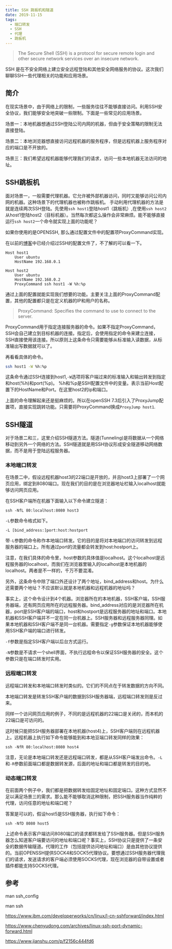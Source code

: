 ```yaml
---
title: SSH 跳板机和隧道
date: 2019-11-15
tags:
  - 端口转发
  - SSH
  - 代理
  - 跳板机
---
```


> The Secure Shell (SSH) is a protocol for secure remote login and other secure network services over an insecure network.

SSH 是在不安全网络上建立安全远程登陆和其他安全网络服务的协议。这次我们聊聊SSH一些代理相关的功能和应用场景。

<!--more-->

## 简介

在现实场景中，由于网络上的限制，一些服务往往不能够直接访问。利用SSH安全协议，我们能够安全地突破一些限制。下面是一些常见的应用场景。

场景一：本地机器想通过SSH登陆公司内网的机器，但由于安全策略的限制无法直接登陆。

场景二：本地浏览器想直接访问远程机器的服务程序，但是远程机器上服务程序对应的端口是不开放的。

场景三：我们希望远程机器能够代理我们的请求，访问一些本地机器无法访问的地址。

## SSH跳板机

面对场景一，一般需要代理机器。它允许被外部机器访问，同时又能够访问公司内网的机器。这种场景下的代理机器也被称作跳板机。
手动利用代理机器的方法是就是连续两次SSH登陆。先使用`ssh host1`登陆host1（跳板机）,在使用`ssh host2`从host1登陆host2（目标机器）。当然每次都这么操作会非常麻烦。能不能够直接运行`ssh host2`一个命令就实现上面的功能呢？

如果你使用的是OPENSSH, 那么通过配置文件中的配置项ProxyCommand实现。

在以前的[博客](https://fzp.github.io/2018/05/10/SSH-config.html)中已经介绍过SSH的配置文件了，不了解的可以看一下。

```SSH
Host host1
    User ubuntu
    HostName 192.168.0.1

Host host2
    User ubuntu
    HostName 192.168.0.2
    ProxyCommand ssh host1 -W %h:%p
```

通过上面的配置就能实现我们想要的功能。主要关注上面的ProxyCommand配置，其他的配置都只是在定义机器的IP和用户的名称。

> ProxyCommand: Specifies the command to use to connect to the server.

ProxyCommand用于指定连接服务器的命令。如果不指定ProxyCommand， SSH会自己建立到目标机器的连接。指定后，会使用指定的命令来建立连接，SSH直接使用该连接。所以原则上这条命令只需要能够从标准输入读数据，从标准输出写数据就可以了。

再看看具体的命令。

```bash
ssh host1 -W %h:%p
```

这条命令通过SSH连接到host1,`-W`选项将客户端过来的标准输入和输出转发到指定和host(%h)和port(%p)。 %h和%p是SSH配置文件中的变量。表示当前Host配置下的HostName和Port。在这里host2的ip和端口。

上面的命令理解起来还是挺麻烦的。所以在openSSH 7.3后引入了ProxyJump配置项，直接实现跳转功能。只需要将ProxyCommand换成`ProxyJump host1`.

## SSH隧道

对于场景二和三，这里介绍SSH隧道方法。隧道(Tunneling)是将数据从一个网络移动到另外一个网络的方法。SSH隧道就是用SSH协议形成安全隧道移动网络数据，而不是用于登陆远程服务器。

### 本地端口转发

在场景二中，假设远程机器host3的22端口是开放的，并且host3上部署了一个网页应用，绑定到8080端口。现在我们的目的是在浏览器地址栏输入localhost就能够访问网页应用。

在SSH客户端所在机器下面输入以下命令建立隧道：

```
ssh -NfL 80:localhost:8080 host3
```

`-L`参数命令格式如下。

```
-L [bind_address:]port:host:hostport
```

带`-L`参数的命令称作本地端口转发。它的目的是将对本地端口的访问转发到远程服务器的端口上。所有通过port的流量都会转发到host:hostport上。

注意，在我们具体的命令里，host参数的具体值是localhost。这个localhost是远程服务器的localhost，而我们在浏览器里输入的localhost是本地机器的localhost。两者是不一样的，千万不要混淆。

另外，这条命令中除了端口外还设计了两个地址，bind_address和host。为什么还需要两个地址？不应该默认就是本地机器和远程机器的地址吗？

事实上，这个命令设计到4个机器。浏览器所在的本地机器，SSH客户端，SSH服务器端，还有网页应用所在的远程服务器。bind_address对应的是浏览器所在机器，port是SSH客户端的端口，host和hostport是远程服务器的地址和端口。本地机器和SSH客户端并不一定在同一台机器上。SSH服务器和远程服务器同理。如果本地机器和SSH客户端不是同一台机器。需要指定`-g`参数保证本地机器能够使用SSH客户端的端口进行转发。

`-f`参数是指定SSH客户端以后台方式运行。

`-N`参数是不请求一个shell界面，不执行远程命令以保证SSH服务器的安全。这个参数只是在端口转发时实用。

### 远程端口转发

远程端口转发和本地端口转发时类似的。它们的不同点在于转发数据的方向不同。

本地端口转发是转发SSH客户端的数据到SSH服务器端，远程端口转发则是反过来。

同样一个访问网页应用的例子，不同的是远程机器的22端口是关闭的，而本机的22端口是可访问的。

这时候只能把SSH服务器部署在本地机器(host4)上，SSH客户端则在远程机器上。远程机器上执行如下命令能够能到和本地豆端口转发同样的效果：

```
ssh -NfR 80:localhost:8080 host4
```

注意，无论是本地端口转发还是远程端口转发，都是从SSH客户端发出命令。`-L`和`-R`参数前面端口都是数据转发源，后面的地址和端口都是转发的目的地。

### 动态端口转发

在前面两个例子中，我们都是把数据转发给固定地址和固定端口。这种方式显然不足以满足场景三的需求。那么能不能够取消这种限制，把SSH服务器当作纯粹的代理，访问任意的地址和端口呢？

答案是可以的，假设host5是SSH服务器，执行如下命令：

```
ssh -NfD 8080 host5
```

上述命令表示客户端访问8080端口的请求都转发给了SSH服务器。但是SSH服务器怎么知道客户端要访问的地址和端口呢？事实上，SSH协议只是提供了一条安全的数据传输隧道。代理的工作（包括提供访问地址和端口）是由其他协议提供的。当前OPENSSH提供SOCK4和SOCK5代理协议。要想通过SSH服务器代理我们的请求，发送请求的客户端必须使用SOCKS代理，现在浏览器的自带设置或者插件都能支持SOCKS代理。

## 参考

man ssh_config

man ssh

https://www.ibm.com/developerworks/cn/linux/l-cn-sshforward/index.html

https://www.chenyudong.com/archives/linux-ssh-port-dynamic-forward.html

https://www.jianshu.com/p/f2156c444fd6